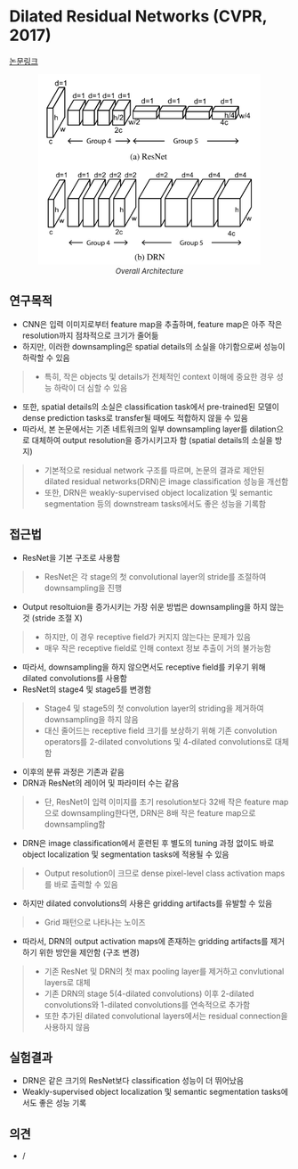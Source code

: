 # Dilated Residual Networks (CVPR, 2017)

[논문링크](https://openaccess.thecvf.com/content_cvpr_2017/html/Yu_Dilated_Residual_Networks_CVPR_2017_paper.html)

<p align="center">
    <img width="400" alt='fig1' src="../img/yu2017dilated.png?raw=true"></br>
    <em><font size=2>Overall Architecture</font></em>
</p>

## 연구목적
- CNN은 입력 이미지로부터 feature map을 추출하며, feature map은 아주 작은 resolution까지 점차적으로 크기가 줄어듦
- 하지만, 이러한 downsampling은 spatial details의 소실을 야기함으로써 성능이 하락할 수 있음
> - 특히, 작은 objects 및 details가 전체적인 context 이해에 중요한 경우 성능 하락이 더 심할 수 있음
- 또한, spatial details의 소실은 classification task에서 pre-trained된 모델이 dense prediction tasks로 transfer될 때에도 적합하지 않을 수 있음
- 따라서, 본 논문에서는 기존 네트워크의 일부 downsampling layer를 dilation으로 대체하여 output resolution을 증가시키고자 함 (spatial details의 소실을 방지)
> - 기본적으로 residual network 구조를 따르며, 논문의 결과로 제안된 dilated residual networks(DRN)은 image classification 성능을 개선함
> - 또한, DRN은 weakly-supervised object localization 및 semantic segmentation 등의 downstream tasks에서도 좋은 성능을 기록함

## 접근법
- ResNet을 기본 구조로 사용함
> - ResNet은 각 stage의 첫 convolutional layer의 stride를 조절하여 downsampling을 진행
- Output resoltuion을 증가시키는 가장 쉬운 방법은 downsampling을 하지 않는 것 (stride 조절 X)
> - 하지만, 이 경우 receptive field가 커지지 않는다는 문제가 있음
> - 매우 작은 receptive field로 인해 context 정보 추출이 거의 불가능함
- 따라서, downsampling을 하지 않으면서도 receptive field를 키우기 위해 dilated convolutions를 사용함
- ResNet의 stage4 및 stage5를 변경함
> - Stage4 및 stage5의 첫 convolution layer의 striding을 제거하여 downsampling을 하지 않음
> - 대신 줄어드는 receptive field 크기를 보상하기 위해 기존 convolution operators를 2-dilated convolutions 및 4-dilated convolutions로 대체함
- 이후의 분류 과정은 기존과 같음
- DRN과 ResNet의 레이어 및 파라미터 수는 같음
> - 단, ResNet이 입력 이미지를 초기 resolution보다 32배 작은 feature map으로 downsampling한다면, DRN은 8배 작은 feature map으로 downsampling함
- DRN은 image classification에서 훈련된 후 별도의 tuning 과정 없이도 바로 object localization 및 segmentation tasks에 적용될 수 있음
> - Output resolution이 크므로 dense pixel-level class activation maps를 바로 출력할 수 있음
- 하지만 dilated convolutions의 사용은 gridding artifacts를 유발할 수 있음
> - Grid 패턴으로 나타나는 노이즈
- 따라서, DRN의 output activation maps에 존재하는 gridding artifacts를 제거하기 위한 방안을 제안함 (구조 변경)
> - 기존 ResNet 및 DRN의 첫 max pooling layer를 제거하고 convlutional layers로 대체
> - 기존 DRN의 stage 5(4-dilated convolutions) 이후 2-dilated convolutions와 1-dilated convolutions를 연속적으로 추가함
> - 또한 추가된 dilated convolutional layers에서는 residual connection을 사용하지 않음

## 실험결과
- DRN은 같은 크기의 ResNet보다 classification 성능이 더 뛰어났음
- Weakly-supervised object localization 및 semantic segmentation tasks에서도 좋은 성능 기록

## 의견
- /